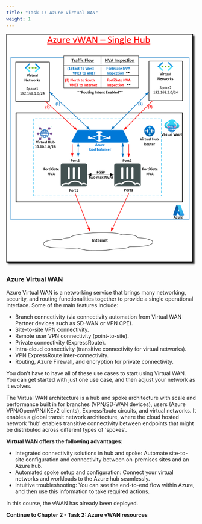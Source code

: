 ```yaml
---
title: "Task 1: Azure Virtual WAN"
weight: 1
---
```


![1_1-az-vwan-single-hub-ra](../images/1_1-az-vwan-single-hub-ra.PNG)

### Azure Virtual WAN

Azure Virtual WAN is a networking service that brings many networking, security, and routing functionalities together to provide a single operational interface. Some of the main features include:

- Branch connectivity (via connectivity automation from Virtual WAN Partner devices such as SD-WAN or VPN CPE).
- Site-to-site VPN connectivity.
- Remote user VPN connectivity (point-to-site).
- Private connectivity (ExpressRoute).
- Intra-cloud connectivity (transitive connectivity for virtual networks).
- VPN ExpressRoute inter-connectivity.
- Routing, Azure Firewall, and encryption for private connectivity.

You don't have to have all of these use cases to start using Virtual WAN. You can get started with just one use case, and then adjust your network as it evolves.

The Virtual WAN architecture is a hub and spoke architecture with scale and performance built in for branches (VPN/SD-WAN devices), users (Azure VPN/OpenVPN/IKEv2 clients), ExpressRoute circuits, and virtual networks. It enables a global transit network architecture, where the cloud hosted network 'hub' enables transitive connectivity between endpoints that might be distributed across different types of 'spokes'.

**Virtual WAN offers the following advantages:**

- Integrated connectivity solutions in hub and spoke: Automate site-to-site configuration and connectivity between on-premises sites and an Azure hub.
- Automated spoke setup and configuration: Connect your virtual networks and workloads to the Azure hub seamlessly.
- Intuitive troubleshooting: You can see the end-to-end flow within Azure, and then use this information to take required actions.

In this course, the vWAN has already been deployed.

**Continue to Chapter 2 - Task 2: Azure vWAN resources**

